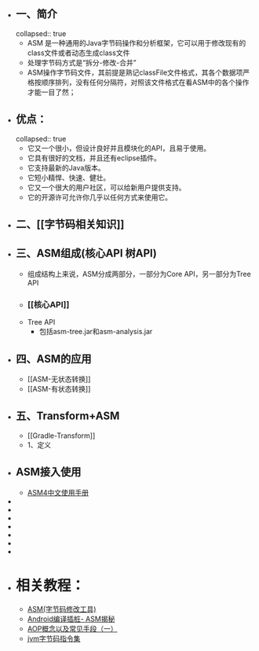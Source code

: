 - ## 一、简介
  collapsed:: true
	- ASM 是一种通用的Java字节码操作和分析框架，它可以用于修改现有的class文件或者动态生成class文件
	- 处理字节码方式是“拆分-修改-合并”
	- ASM操作字节码文件，其前提是熟记classFile文件格式，其各个数据项严格按顺序排列，没有任何分隔符，对照该文件格式在看ASM中的各个操作才能一目了然；
- ## 优点：
  collapsed:: true
	- 它又一个很小，但设计良好并且模块化的API，且易于使用。
	- 它具有很好的文档，并且还有eclipse插件。
	- 它支持最新的Java版本。
	- 它短小精悍、快速、健壮。
	- 它又一个很大的用户社区，可以给新用户提供支持。
	- 它的开源许可允许你几乎以任何方式来使用它。
- ## 二、[[字节码相关知识]]
- ## 三、ASM组成(核心API  树API)
	- 组成结构上来说，ASM分成两部分，一部分为Core API，另一部分为Tree API
	- ### [[核心API]]
	- Tree API
		- 包括asm-tree.jar和asm-analysis.jar
- ## 四、ASM的应用
	- [[ASM-无状态转换]]
	- [[ASM-有状态转换]]
- ## 五、Transform+ASM
	- [[Gradle-Transform]]
	- 1、定义
- ## ASM接入使用
	- [ASM4中文使用手册](https://www.yuque.com/mikaelzero/asm/lqufu3)
-
-
-
-
-
-
-
- # 相关教程：
	- [ASM(字节码修改工具)](https://blog.csdn.net/qq_21383435/article/details/124434374)
	- [Android编译插桩- ASM揭秘](https://ishare.58corp.com/articleDetail?id=95334&actType=zpsc)
	- [AOP概念以及常见手段（一）](https://ishare.58corp.com/articleDetail?id=66060)
	- [jvm字节码指令集](https://docs.oracle.com/javase/specs/jvms/se8/html/jvms-6.html#jvms-6.5)